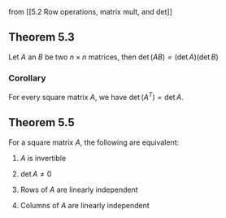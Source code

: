 from [[5.2 Row operations, matrix mult, and det]]
## Theorem 5.3
Let $A$ an $B$ be two $n \times n$ matrices, then $\det(AB) = (\det A)(\det B)$
### Corollary
For every square matrix $A$, we have $\det(A^T) = \det A$.
## Theorem 5.5
For a square matrix $A$, the following are equivalent:

1. $A$ is invertible

2. $\det A \neq 0$

3. Rows of $A$ are linearly independent

4. Columns of $A$ are linearly independent
